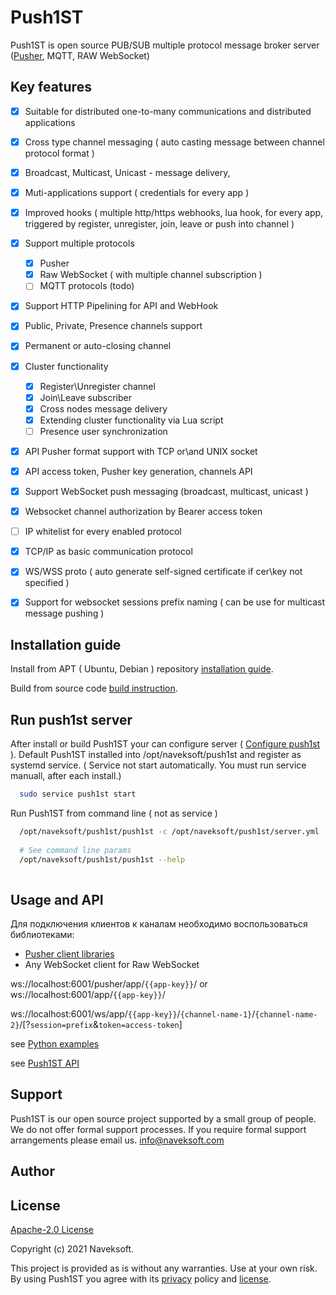 # Push1ST
Push1ST is open source PUB/SUB multiple protocol message broker server ([Pusher](https://pusher.com/), MQTT, RAW WebSocket) 

## Key features
 - [x] Suitable for distributed one-to-many communications and distributed applications 
 - [x] Cross type channel messaging ( auto casting message between channel protocol format )
 - [x] Broadcast, Multicast, Unicast - message delivery, 
 - [x] Muti-applications support ( credentials for every app )
 - [x] Improved hooks  ( multiple http/https webhooks, lua hook, for every app, triggered by register, unregister, join, leave or push into channel )
 - [x] Support multiple protocols 
   - [x] Pusher
   - [x] Raw WebSocket ( with multiple channel subscription )
   - [ ] MQTT protocols (todo)
 - [x] Support HTTP Pipelining for API and WebHook
 - [x] Public, Private, Presence channels support
 - [x] Permanent or auto-closing channel 
 - [x] Cluster functionality
   - [x] Register\Unregister channel
   - [x] Join\Leave subscriber
   - [x] Cross nodes message delivery
   - [x] Extending cluster functionality via Lua script
   - [ ] Presence user synchronization
 - [x] API Pusher format support with TCP or\and UNIX socket
 - [x] API access token, Pusher key generation, channels API
 - [x] Support WebSocket push messaging (broadcast, multicast, unicast )
 - [x] Websocket channel authorization by Bearer access token
 - [ ] IP whitelist for every enabled protocol
 - [x] TCP/IP as basic communication protocol
 - [x] WS/WSS proto ( auto generate self-signed certificate if cer\key not specified )
 - [x] Support for websocket sessions prefix naming ( can be use for multicast message pushing )


## Installation guide

Install from APT ( Ubuntu, Debian ) repository [installation guide](/readme/installation.md).

Build from source code [build instruction](/readme/build.md).

## Run push1st server

After install or build Push1ST your can configure server ( [Configure push1st](/readme/configure.md) ). Default Push1ST installed into /opt/naveksoft/push1st and register as systemd service. ( Service not start automatically. You must run service manuall, after each install.)


```bash
  sudo service push1st start
```
 
 Run Push1ST from command line  ( not as service )

```bash
  /opt/naveksoft/push1st/push1st -c /opt/naveksoft/push1st/server.yml -V4
  
  # See command line params
  /opt/naveksoft/push1st/push1st --help
  
```

## Usage and API 

Для подключения клиентов к каналам необходимо воспользоваться библиотеками:
- [Pusher client libraries](https://pusher.com/docs/channels/channels_libraries/libraries/)
- Any WebSocket client for Raw WebSocket

ws://localhost:6001/pusher/app/`{{app-key}}`/ or ws://localhost:6001/app/`{{app-key}}`/ 

ws://localhost:6001/ws/app/`{{app-key}}`/`{channel-name-1}`/`{channel-name-2}`/[?`session=prefix`&`token=access-token`]

see [Python examples](/readme/example.md)

see [Push1ST API](/readme/api.md)

## Support
 Push1ST is our open source project supported by a small group of people. We do not offer formal support processes. If you require formal support arrangements please email us. [info@naveksoft.com](mailto:info@naveksoft.com?subject=Push1ST,GITHUB)

## Author 

## License
 [Apache-2.0 License](/LICENSE)

Copyright (c) 2021 Naveksoft.

This project is provided as is without any warranties. Use at your own risk.<br/>
By using Push1ST you agree with its [privacy](PRIVACY.md) policy and [license](LICENSE.md).
